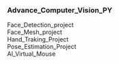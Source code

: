 ### Advance_Computer_Vision_PY


Face_Detection_project <br>
Face_Mesh_project  <br>
Hand_Traking_Project  <br>
Pose_Estimation_Project  <br>
AI_Virtual_Mouse  <br>

